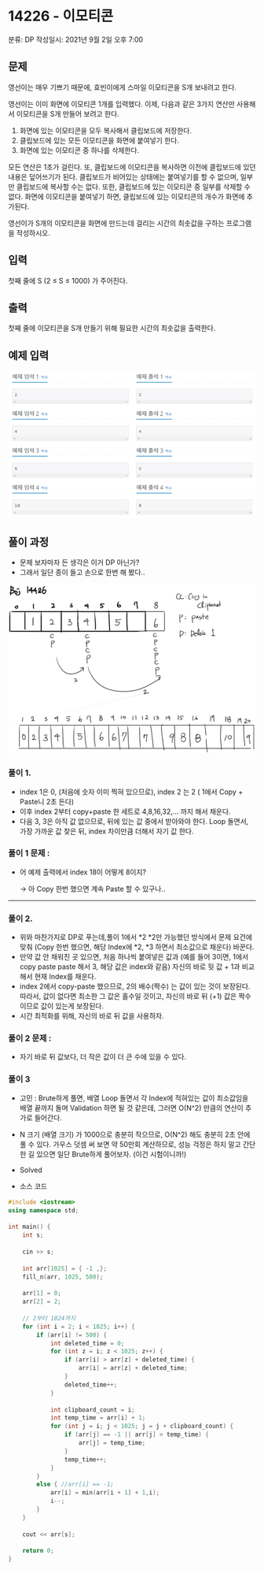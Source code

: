 # 14226 - 이모티콘

분류: DP
작성일시: 2021년 9월 2일 오후 7:00

## 문제

영선이는 매우 기쁘기 때문에, 효빈이에게 스마일 이모티콘을 S개 보내려고 한다.

영선이는 이미 화면에 이모티콘 1개를 입력했다. 이제, 다음과 같은 3가지 연산만 사용해서 이모티콘을 S개 만들어 보려고 한다.

1. 화면에 있는 이모티콘을 모두 복사해서 클립보드에 저장한다.
2. 클립보드에 있는 모든 이모티콘을 화면에 붙여넣기 한다.
3. 화면에 있는 이모티콘 중 하나를 삭제한다.

모든 연산은 1초가 걸린다. 또, 클립보드에 이모티콘을 복사하면 이전에 클립보드에 있던 내용은 덮어쓰기가 된다. 클립보드가 비어있는 상태에는 붙여넣기를 할 수 없으며, 일부만 클립보드에 복사할 수는 없다. 또한, 클립보드에 있는 이모티콘 중 일부를 삭제할 수 없다. 화면에 이모티콘을 붙여넣기 하면, 클립보드에 있는 이모티콘의 개수가 화면에 추가된다.

영선이가 S개의 이모티콘을 화면에 만드는데 걸리는 시간의 최솟값을 구하는 프로그램을 작성하시오.

## 입력

첫째 줄에 S (2 ≤ S ≤ 1000) 가 주어진다.

## 출력

첫째 줄에 이모티콘을 S개 만들기 위해 필요한 시간의 최솟값을 출력한다.

## 예제 입력

![Untitled](https://github.com/LemonDouble/BOJ/blob/main/Problems/img/Untitled.png)

## 풀이 과정

- 문제 보자마자 든 생각은 이거 DP 아닌가?
- 그래서 일단 종이 들고 손으로 한번 해 봤다..

![Untitled](https://github.com/LemonDouble/BOJ/blob/main/Problems/img/Untitled%201.png)

### 풀이 1.

- index 1은 0, (처음에 숫자 이미 찍혀 있으므로), index 2 는 2 ( 1에서 Copy + Paste니 2초 든다)
- 이후 index 2부터 copy+paste 한 세트로 4,8,16,32,... 까지 해서 채운다.
- 다음 3, 3은 아직 값 없으므로, 뒤에 있는 값 중에서 받아와야 한다. Loop 돌면서, 가장 가까운 값 찾은 뒤, index 차이만큼 더해서 자기 값 한다.

### 풀이 1 문제 :

- 어 예제 출력에서 index 18이 어떻게 8이지?

    → 아 Copy 한번 했으면 계속 Paste 할 수 있구나..

---

### 풀이 2.

- 위와 마찬가지로 DP로 푸는데,풀이 1에서 *2 *2만 가능했던 방식에서 문제 요건에 맞춰 (Copy 한번 했으면, 해당 Index에 *2, *3 하면서 최소값으로 채운다) 바꾼다.
- 만약 값 안 채워진 곳 있으면, 처음 하나씩 붙여넣은 값과 (예를 들어 3이면, 1에서 copy paste paste 해서 3, 해당 값은 index와 같음) 자신의 바로 뒷 값 + 1과 비교해서 현재 Index를 채운다.
- index 2에서 copy-paste 했으므로, 2의 배수(짝수) 는 값이 있는 것이 보장된다. 따라서, 값이 없다면 최소한 그 값은 홀수일 것이고, 자신의 바로 뒤 (+1) 값은 짝수이므로 값이 있는게 보장된다.
- 시간 최적화를 위해, 자신의 바로 뒤 값을 사용하자.

### 풀이 2 문제 :

- 자기 바로 뒤 값보다, 더 작은 값이 더 큰 수에 있을 수 있다.

### 풀이 3

- 고민 : Brute하게 풀면, 배열 Loop 돌면서 각 Index에 적혀있는 값이 최소값임을 배열 끝까지 돌며 Validation 하면 될 것 같은데, 그러면 O(N^2) 만큼의 연산이 추가로 들어간다.
- N 크기 (배열 크기) 가 1000으로 충분히 작으므로, O(N^2) 해도 충분히 2초 안에 풀 수 있다. 가우스 덧셈 써 보면 약 50만회 계산하므로, 성능 걱정은 하지 말고 간단한 길 있으면 일단 Brute하게 풀어보자. (이건 시험이니까!)
- Solved

- 소스 코드

```cpp
#include <iostream>
using namespace std;

int main() {
	int s;

	cin >> s;
	
	int arr[1025] = { -1 ,};
	fill_n(arr, 1025, 500);

	arr[1] = 0;
	arr[2] = 2;
	
	// 2부터 1024까지
	for (int i = 2; i < 1025; i++) {
		if (arr[i] != 500) {
			int deleted_time = 0;
			for (int z = i; z < 1025; z++) {
				if (arr[i] > arr[z] + deleted_time) {
					arr[i] = arr[z] + deleted_time;
				}
				deleted_time++;
			}

			int clipboard_count = i;
			int temp_time = arr[i] + 1;
			for (int j = i; j < 1025; j = j + clipboard_count) {
				if (arr[j] == -1 || arr[j] > temp_time) {
					arr[j] = temp_time;
				}
				temp_time++;
			}
		}
		else { //arr[i] == -1;
			arr[i] = min(arr[i + 1] + 1,i);
			i--;
		}
	}

	cout << arr[s];
	
	return 0;
}
```
